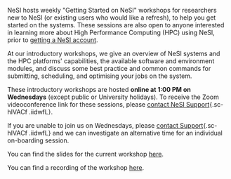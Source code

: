 NeSI hosts weekly "Getting Started on NeSI" workshops for researchers
new to NeSI (or existing users who would like a refresh), to help you
get started on the systems. These sessions are also open to anyone
interested in learning more about High Performance Computing (HPC) using
NeSI, prior to [getting a NeSI
account](https://www.nesi.org.nz/services/applyforaccess).

At our introductory workshops, we give an overview of NeSI systems and
the HPC platforms\' capabilities, the available software and environment
modules, and discuss some best practice and common commands for
submitting, scheduling, and optimising your jobs on the system.

These introductory workshops are hosted **online at 1:00 PM on
Wednesdays** (except public or University holidays). To receive the Zoom
videoconference link for these sessions, please [contact NeSI
Support](https://support.nesi.org.nz/hc/en-gb/requests/new "https://support.nesi.org.nz/hc/en-gb/requests/new"){.sc-hIVACf
.iidwfL}.

If you are unable to join us on Wednesdays, please [contact
Support](https://support.nesi.org.nz/hc/en-gb/requests/new "https://support.nesi.org.nz/hc/en-gb/requests/new"){.sc-hIVACf
.iidwfL} and we can investigate an alternative time for an individual
on-boarding session.

You can find the slides for the current workshop
[here](https://docs.google.com/presentation/d/11TCaJnpZO-s-s4NQ1P0a89flewT7HXmn2PHrW-3EPYg/edit?usp=sharing).

You can find a recording of the workshop
[here](https://www.youtube.com/watch?v=0ZPKSMmXS0k).
